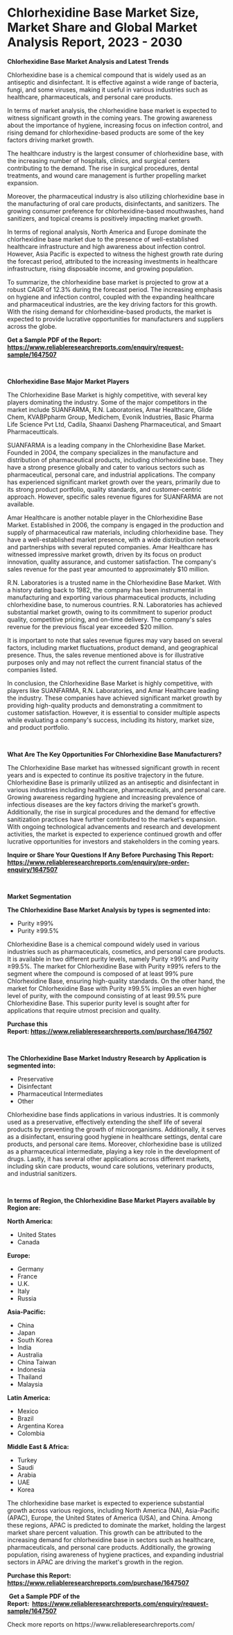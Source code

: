 <p><h1>Chlorhexidine Base Market Size, Market Share and Global Market Analysis Report, 2023 - 2030</h1></p><p><strong>Chlorhexidine Base Market Analysis and Latest Trends</strong></p>
<p><p>Chlorhexidine base is a chemical compound that is widely used as an antiseptic and disinfectant. It is effective against a wide range of bacteria, fungi, and some viruses, making it useful in various industries such as healthcare, pharmaceuticals, and personal care products.</p><p>In terms of market analysis, the chlorhexidine base market is expected to witness significant growth in the coming years. The growing awareness about the importance of hygiene, increasing focus on infection control, and rising demand for chlorhexidine-based products are some of the key factors driving market growth.</p><p>The healthcare industry is the largest consumer of chlorhexidine base, with the increasing number of hospitals, clinics, and surgical centers contributing to the demand. The rise in surgical procedures, dental treatments, and wound care management is further propelling market expansion.</p><p>Moreover, the pharmaceutical industry is also utilizing chlorhexidine base in the manufacturing of oral care products, disinfectants, and sanitizers. The growing consumer preference for chlorhexidine-based mouthwashes, hand sanitizers, and topical creams is positively impacting market growth.</p><p>In terms of regional analysis, North America and Europe dominate the chlorhexidine base market due to the presence of well-established healthcare infrastructure and high awareness about infection control. However, Asia Pacific is expected to witness the highest growth rate during the forecast period, attributed to the increasing investments in healthcare infrastructure, rising disposable income, and growing population.</p><p>To summarize, the chlorhexidine base market is projected to grow at a robust CAGR of 12.3% during the forecast period. The increasing emphasis on hygiene and infection control, coupled with the expanding healthcare and pharmaceutical industries, are the key driving factors for this growth. With the rising demand for chlorhexidine-based products, the market is expected to provide lucrative opportunities for manufacturers and suppliers across the globe.</p></p>
<p><strong>Get a Sample PDF of the Report:&nbsp; <a href="https://www.reliableresearchreports.com/enquiry/request-sample/1647507">https://www.reliableresearchreports.com/enquiry/request-sample/1647507</a></strong></p>
<p>&nbsp;</p>
<p><strong>Chlorhexidine Base Major Market Players</strong></p>
<p><p>The Chlorhexidine Base Market is highly competitive, with several key players dominating the industry. Some of the major competitors in the market include SUANFARMA, R.N. Laboratories, Amar Healthcare, Glide Chem, KVABPpharm Group, Medichem, Evonik Industries, Basic Pharma Life Science Pvt Ltd, Cadila, Shaanxi Dasheng Pharmaceutical, and Smaart Pharmaceutticals.</p><p>SUANFARMA is a leading company in the Chlorhexidine Base Market. Founded in 2004, the company specializes in the manufacture and distribution of pharmaceutical products, including chlorhexidine base. They have a strong presence globally and cater to various sectors such as pharmaceutical, personal care, and industrial applications. The company has experienced significant market growth over the years, primarily due to its strong product portfolio, quality standards, and customer-centric approach. However, specific sales revenue figures for SUANFARMA are not available.</p><p>Amar Healthcare is another notable player in the Chlorhexidine Base Market. Established in 2006, the company is engaged in the production and supply of pharmaceutical raw materials, including chlorhexidine base. They have a well-established market presence, with a wide distribution network and partnerships with several reputed companies. Amar Healthcare has witnessed impressive market growth, driven by its focus on product innovation, quality assurance, and customer satisfaction. The company's sales revenue for the past year amounted to approximately $10 million.</p><p>R.N. Laboratories is a trusted name in the Chlorhexidine Base Market. With a history dating back to 1982, the company has been instrumental in manufacturing and exporting various pharmaceutical products, including chlorhexidine base, to numerous countries. R.N. Laboratories has achieved substantial market growth, owing to its commitment to superior product quality, competitive pricing, and on-time delivery. The company's sales revenue for the previous fiscal year exceeded $20 million.</p><p>It is important to note that sales revenue figures may vary based on several factors, including market fluctuations, product demand, and geographical presence. Thus, the sales revenue mentioned above is for illustrative purposes only and may not reflect the current financial status of the companies listed.</p><p>In conclusion, the Chlorhexidine Base Market is highly competitive, with players like SUANFARMA, R.N. Laboratories, and Amar Healthcare leading the industry. These companies have achieved significant market growth by providing high-quality products and demonstrating a commitment to customer satisfaction. However, it is essential to consider multiple aspects while evaluating a company's success, including its history, market size, and product portfolio.</p></p>
<p>&nbsp;</p>
<p><strong>What Are The Key Opportunities For Chlorhexidine Base Manufacturers?</strong></p>
<p><p>The Chlorhexidine Base market has witnessed significant growth in recent years and is expected to continue its positive trajectory in the future. Chlorhexidine Base is primarily utilized as an antiseptic and disinfectant in various industries including healthcare, pharmaceuticals, and personal care. Growing awareness regarding hygiene and increasing prevalence of infectious diseases are the key factors driving the market's growth. Additionally, the rise in surgical procedures and the demand for effective sanitization practices have further contributed to the market's expansion. With ongoing technological advancements and research and development activities, the market is expected to experience continued growth and offer lucrative opportunities for investors and stakeholders in the coming years.</p></p>
<p><strong>Inquire or Share Your Questions If Any Before Purchasing This Report: <a href="https://www.reliableresearchreports.com/enquiry/pre-order-enquiry/1647507">https://www.reliableresearchreports.com/enquiry/pre-order-enquiry/1647507</a></strong></p>
<p>&nbsp;</p>
<p><strong>Market Segmentation</strong></p>
<p><strong>The Chlorhexidine Base Market Analysis by types is segmented into:</strong></p>
<p><ul><li>Purity ≥99%</li><li>Purity ≥99.5%</li></ul></p>
<p><p>Chlorhexidine Base is a chemical compound widely used in various industries such as pharmaceuticals, cosmetics, and personal care products. It is available in two different purity levels, namely Purity ≥99% and Purity ≥99.5%. The market for Chlorhexidine Base with Purity ≥99% refers to the segment where the compound is composed of at least 99% pure Chlorhexidine Base, ensuring high-quality standards. On the other hand, the market for Chlorhexidine Base with Purity ≥99.5% implies an even higher level of purity, with the compound consisting of at least 99.5% pure Chlorhexidine Base. This superior purity level is sought after for applications that require utmost precision and quality.</p></p>
<p><strong>Purchase this Report:&nbsp;<a href="https://www.reliableresearchreports.com/purchase/1647507">https://www.reliableresearchreports.com/purchase/1647507</a></strong></p>
<p>&nbsp;</p>
<p><strong>The Chlorhexidine Base Market Industry Research by Application is segmented into:</strong></p>
<p><ul><li>Preservative</li><li>Disinfectant</li><li>Pharmaceutical Intermediates</li><li>Other</li></ul></p>
<p><p>Chlorhexidine base finds applications in various industries. It is commonly used as a preservative, effectively extending the shelf life of several products by preventing the growth of microorganisms. Additionally, it serves as a disinfectant, ensuring good hygiene in healthcare settings, dental care products, and personal care items. Moreover, chlorhexidine base is utilized as a pharmaceutical intermediate, playing a key role in the development of drugs. Lastly, it has several other applications across different markets, including skin care products, wound care solutions, veterinary products, and industrial sanitizers.</p></p>
<p>&nbsp;</p>
<p><strong>In terms of Region, the Chlorhexidine Base Market Players available by Region are:</strong></p>
<p>
    <p> <strong> North America: </strong>
        <ul>
            <li>United States</li>
            <li>Canada</li>
        </ul>
        </p> 
    <p> <strong> Europe: </strong>
        <ul>
            <li>Germany</li>
            <li>France</li>
            <li>U.K.</li>
            <li>Italy</li>
            <li>Russia</li>
        </ul>
        </p> 
    <p> <strong> Asia-Pacific: </strong>
        <ul>
            <li>China</li>
            <li>Japan</li>
            <li>South Korea</li>
            <li>India</li>
            <li>Australia</li>
            <li>China Taiwan</li>
            <li>Indonesia</li>
            <li>Thailand</li>
            <li>Malaysia</li>
        </ul>
        </p> 
    <p> <strong> Latin America: </strong>
        <ul>
            <li>Mexico</li>
            <li>Brazil</li>
            <li>Argentina Korea</li>
            <li>Colombia</li>
        </ul>
        </p> 
    <p> <strong> Middle East & Africa: </strong>
        <ul>
            <li>Turkey</li>
            <li>Saudi</li>
            <li>Arabia</li>
            <li>UAE</li>
            <li>Korea</li>
        </ul>
    </p>
    </p>
<p><p>The chlorhexidine base market is expected to experience substantial growth across various regions, including North America (NA), Asia-Pacific (APAC), Europe, the United States of America (USA), and China. Among these regions, APAC is predicted to dominate the market, holding the largest market share percent valuation. This growth can be attributed to the increasing demand for chlorhexidine base in sectors such as healthcare, pharmaceuticals, and personal care products. Additionally, the growing population, rising awareness of hygiene practices, and expanding industrial sectors in APAC are driving the market's growth in the region.</p></p>
<p><strong>Purchase this Report: <a href="https://www.reliableresearchreports.com/purchase/1647507">https://www.reliableresearchreports.com/purchase/1647507</a></strong></p>
<p>&nbsp;<strong>Get a Sample PDF of the Report:&nbsp;&nbsp;<a href="https://www.reliableresearchreports.com/enquiry/request-sample/1647507">https://www.reliableresearchreports.com/enquiry/request-sample/1647507</a></strong></p>
<p><strong></strong></p>
<p>Check more reports on https://www.reliableresearchreports.com/</p>